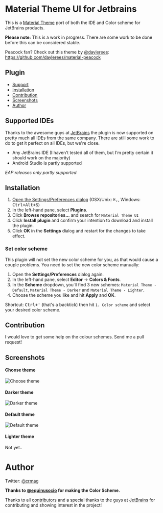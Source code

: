 # Material Theme UI for Jetbrains
This is a [Material Theme](https://github.com/equinusocio/material-theme) port of both the IDE and Color scheme for JetBrains products.

**Please note:** This is a work in progress. There are some work to be done before this can be considered stable.

Peacock fan? Check out this theme by [@daylerees](https://github.com/daylerees): https://github.com/daylerees/material-peacock

## Plugin
* [Support](#supported-ides)
* [Installation](#installation)
* [Contribution](#contribution)
* [Screenshots](#screenshots)
* [Author](#author)

## Supported IDEs

Thanks to the awesome guys at [JetBrains](https://www.jetbrains.com/) the plugin is now supported on pretty much all IDEs from the same company. There are still some work to do to get it perfect on all IDEs, but we're close.

* Any JetBrains IDE (I haven't tested all of them, but I'm pretty certain it should work on the majority)
* Android Studio is partly supported

_EAP releases only partly supported_

## Installation
1. [Open the Settings/Preferences dialog](https://www.jetbrains.com/idea/help/accessing-settings.html#openIdeSettings) (OSX/Unix: <kbd>⌘,</kbd>, Windows: <kbd>Ctrl+Alt+S</kbd>)
2. In the left-hand pane, select **Plugins**.
3. Click **Browse repositories...** and search for `Material Theme UI`
4. Click **Install plugin** and confirm your intention to download and install the plugin.
5. Click **OK** in the **Settings** dialog and restart for the changes to take effect.

### Set color scheme
This plugin will not set the new color scheme for you, as that would cause a couple problems. You need to set the new color scheme manually:

1. Open the **Settings/Preferences** dialog again.
2. In the left-hand pane, select **Editor** -> **Colors & Fonts**.
3. In the **Scheme** dropdown, you'll find 3 new schemes: `Material Theme - Default`, `Material Theme - Darker` and `Material Theme - Lighter`. 
4. Choose the scheme you like and hit **Apply** and **OK**.

Shortcut: <kbd>Ctrl+'</kbd> (that's a backtick) then hit `1. Color scheme` and select your desired color scheme. 

## Contribution

I would love to get some help on the colour schemes. Send me a pull request!

## Screenshots
#### Choose theme
![Choose theme](http://cdn.hifive.no/material-ui/theme-chooser.png)

#### Darker theme
![Darker theme](http://cdn.hifive.no/material-ui/theme-darker.png)

#### Default theme
![Default theme](http://cdn.hifive.no/material-ui/theme-default.png)

#### Lighter theme

Not yet..

# Author
Twitter: [@crmag](https://twitter.com/crmag)

**Thanks to [@equinusocio](https://github.com/equinusocio/material-theme) for making the Color Scheme.**

Thanks to all [contributors](https://github.com/ChrisRM/material-theme-jetbrains/graphs/contributors) and a special thanks to the guys at [JetBrains](https://www.jetbrains.com/) for contributing and showing interest in the project!
